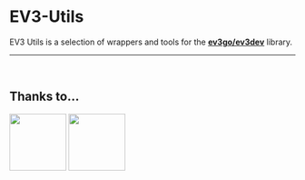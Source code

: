 # EV3-Utils

EV3 Utils is a selection of wrappers and tools for the <a href="https://github.com/ev3go/ev3dev"><b>ev3go/ev3dev</b></a> library.

---

<br>

## Thanks to...

<div>
  <a href="https://github.com/ev3go"><img src="https://avatars.githubusercontent.com/ev3go" width="100"></a>
  <a href="https://github.com/password-classfied"><img src="https://avatars.githubusercontent.com/password-classified" width="100"></a>
</div>
